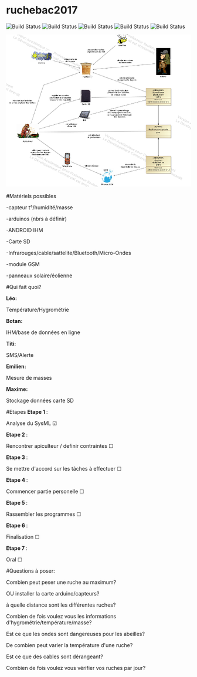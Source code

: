 # ruchebac2017
![Build Status](https://img.shields.io/badge/Emilien-0-yellow.svg?style=flat)
![Build Status](https://img.shields.io/badge/Titi-0-blue.svg?style=flat)
![Build Status](https://img.shields.io/badge/Maxime-0-green.svg?style=flat)
![Build Status](https://img.shields.io/badge/Leo-0-yellow.svg?style=flat)
![Build Status](https://img.shields.io/badge/Botan-0-red.svg?style=flat)

<img src="graph.png"/>


#Matériels possibles

<p>-capteur t°/humidité/masse </p>
<p>-arduinos (nbrs à définir)  </p>
<p>-ANDROID IHM  </p>
<p>-Carte SD  </p>
<p>-Infrarouges/cable/sattelite/Bluetooth/Micro-Ondes  </p>
<p>-module GSM </p>
<p>-panneaux solaire/éolienne   </p>


#Qui fait quoi?

<b>Léo: </b><p>Température/Hygrométrie </p>
<b>Botan: </b><p>IHM/base de données en ligne </p>
<b>Titi: </b><p>SMS/Alerte </p>
<b>Emilien: </b><p>Mesure de masses  </p>
<b>Maxime: </b><p>Stockage données carte SD </p>


#Etapes
<b>Etape 1 </b> : <p>Analyse du SysML &#9745; </p>
<b>Etape 2 </b> : <p>Rencontrer apiculteur / definir contraintes &#9744;</p>
<b>Etape 3 </b> : <p>Se mettre d'accord sur les tâches à effectuer &#9744;</p>
<b>Etape 4 </b> : <p>Commencer partie personelle &#9744;</p>
<b>Etape 5 </b> : <p>Rassembler les programmes &#9744;</p>
<b>Etape 6 </b> : <p>Finalisation &#9744;</p>
<b>Etape 7 </b> : <p>Oral &#9744;</p>




#Questions à poser:

<p>Combien peut peser une ruche au maximum?</p>
<p>OU installer la carte arduino/capteurs?</p>
<p>à quelle distance sont les différentes ruches?</p>
<p>Combien de fois voulez vous les informations d'hygrométrie/température/masse?</p>
<p>Est ce que les ondes sont dangereuses pour les abeilles?</p>
<p>De combien peut varier la température d'une ruche?</p>
<p>Est ce que des cables sont dérangeant?</p>
<p>Combien de fois voulez vous vérifier vos ruches par jour?</p>


